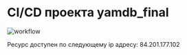# CI/CD проекта yamdb_final
![workflow](https://github.com/iamutin/yamdb_final/actions/workflows/yamdb_workflow.yml/badge.svg)


Ресурс доступен по следующему ip адресу: 84.201.177.102
